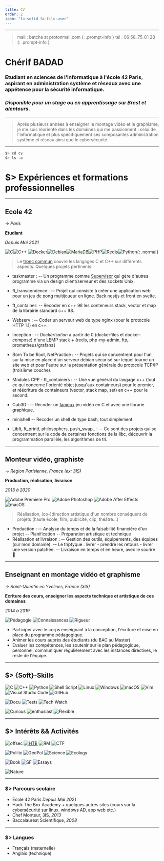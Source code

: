 ```yaml
---
title: CV
order: 2
icon: "fa-solid fa-file-user"
---
```

<!--
![MADEWOTHMD](https://img.shields.io/badge/Made%20with-Markdown-blue?style=flat-square&logoColor=white) [![PDFLINK](https://img.shields.io/badge/Télécharger%20le%20PDF-grey?style=flat-square&logoColor=white)](https://github.com/0xbatche/0xbatche.github.io/raw/master/BADAD_cherif_resume_fr.pdf) -->

---
> mail : batche at protonmail.com
{: .prompt-info }
> tel : 06 58_75_01 28
{: .prompt-info }

# Chérif BADAD



### Etudiant en sciences de l'informatique à l'école 42 Paris, aspirant en administration système et réseaux avec une appétence pour la sécurité informatique.
### _Disponible pour un stage ou en apprentissage sur Brest et alentours._

---

> Après plusieurs années à enseigner le montage vidéo et le graphisme, je me suis réorienté dans les domaines qui me passionnent :
> celui de l'informatique et plus spécifiquement ses composantes administration système et réseau ainsi que le cybersécurité.

---
```sh
$> cd cv
$> ls -a
```
# $> Expériences et formations professionnelles
---
## Ecole 42
-> _Paris_

**Etudiant**

_Depuis Mai 2021_

![C](https://img.shields.io/badge/c-%2300599C.svg?style=for-the-badge&logo=c&logoColor=white)![C++](https://img.shields.io/badge/c++-%2300599C.svg?style=for-the-badge&logo=c%2B%2B&logoColor=white)
![Docker](https://img.shields.io/badge/docker-%230db7ed.svg?style=for-the-badge&logo=docker&logoColor=white)![Debian](https://img.shields.io/badge/Debian-D70A53?style=for-the-badge&logo=debian&logoColor=white)![MariaDB](https://img.shields.io/badge/MariaDB-003545?style=for-the-badge&logo=mariadb&logoColor=white)![PHP](https://img.shields.io/badge/php-%23777BB4.svg?style=for-the-badge&logo=php&logoColor=white)![Redis](https://img.shields.io/badge/redis-%23DD0031.svg?style=for-the-badge&logo=redis&logoColor=white)![Python](https://img.shields.io/badge/python-3670A0?style=for-the-badge&logo=python&logoColor=ffdd54){: .normal}

> Le [tronc commun](https://raw.githubusercontent.com/0xbatche/0xbatche.github.io/master/common-core-42.png) couvre les langages C et C++ sur différents aspects.
Quelques projets pertinents:

- taskmaster :
-- Un programme comme [Supervisor](http://supervisord.org/) qui gère d'autres programme via un design client/serveur et des sockets Unix.

- ft_transcendence :
-- Projet qui consiste à créer une application web pour un jeu de pong multijoueur en ligne. Back nestjs et front en svelte.

- ft_container:
-- Recoder en c++ 98 les conteneurs stack, vector et map de la librairie standard c++ 98.

- Webserv :
-- Coder un serveur web de type nginx (pour le protocole HTTP 1.1) en c++.

- Inception :
-- _Dockérisation_ à partir de 0 (dockerfiles et docker-compose) d'une LEMP stack + {redis, php-my-admin, ftp, prometheus/grafana}

- Born To be Root, NetPractice :
-- Projets qui se concentrent pour l'un sur la mise en place d'un serveur debian sécurisé sur lequel tourne un site web et pour l'autre sur la présentation générale du protocole TCP/IP (troisième couche).

- Modules CPP - ft_containers :
-- Une vue général du langage c++ (tout ce qui concerne l'orienté objet jusqu'aux containeurs) pour le premier, et réécriture de containeurs (vector, stack map, set) en c++ pour le second.

- Cub3D :
-- Recoder un [fameux](https://fr.wikipedia.org/wiki/Wolfenstein_3D) jeu vidéo en C et avec une librarie graphique.

- minishell
-- Recoder un shell de type bash, tout simplement.

- Libft, ft_printf, philosophers, push_swap.. :
-- Ce sont des projets qui se concentrent sur le code de certaines fonctions de la libc, découvrir la programmation parallèle, les algorithmes de tri.

---

## Monteur vidéo, graphiste

_-> Région Parisienne, France (ex: [3IS](https://www.3is.fr/))_

**Production, réalisation, livraison**

_2013 à 2020_

![Adobe Premiere Pro](https://img.shields.io/badge/Adobe%20Premiere%20Pro-9999FF.svg?style=for-the-badge&logo=Adobe%20Premiere%20Pro&logoColor=white) ![Adobe Photoshop](https://img.shields.io/badge/adobe%20photoshop-%2331A8FF.svg?style=for-the-badge&logo=adobe%20photoshop&logoColor=white) ![Adobe After Effects](https://img.shields.io/badge/Adobe%20After%20Effects-9999FF.svg?style=for-the-badge&logo=Adobe%20After%20Effects&logoColor=white) ![macOS](https://img.shields.io/badge/mac%20os-000000?style=for-the-badge&logo=macos&logoColor=F0F0F0)

> Réalisation, (co-)direction artistique d'un nombre conséquent de projets (haute école, film, publicité, clip, théâtre...)

- Production :
-- Analyse du temps et de la faisabilité financière d'un projet
-- Planification
-- Préparation artistique et technique
- Réalisation et livraison :
-- Gestion des outils, équipements, des équipes (sur mon domaine).
-- Le triptyque : livrer - prendre les retours - livrer une version patchée.
-- Livraison en temps et en heure, avec le sourire 🙂

---

## Enseignant en montage vidéo et graphisme

_-> Saint-Quentin en Yvelines, France (3IS)_

**Ecriture des cours, enseigner les aspects technique et artistique de ces domaines**

_2014 à 2019_

![Pédagogie](https://img.shields.io/badge/Pedagogie-%23FCC771?style=for-the-badge&logoColor=white) ![Connaissances](https://img.shields.io/badge/Connaissances-FCC624.svg?style=for-the-badge&logoColor=white) ![Rigueur](https://img.shields.io/badge/Rigueur-%23F7931E.svg?style=for-the-badge&logoColor=white)

- Participer avec le corps enseignant à la conception, l'écriture et mise en place du programme pédagogique.
- Animer les cours auprès des étudiants (du BAC au Master)
- Evaluer les compétences, les soutenir sur le plan pédagogique, personnel, communiquer régulièrement avec les instances directives, le reste de l'équipe.

---

## $> {Soft}-Skills
![C](https://img.shields.io/badge/c-%2300599C.svg?style=for-the-badge&logo=c&logoColor=white) ![C++](https://img.shields.io/badge/c++-%2300599C.svg?style=for-the-badge&logo=c%2B%2B&logoColor=white) ![Python](https://img.shields.io/badge/python-3670A0?style=for-the-badge&logo=python&logoColor=ffdd54) ![Shell Script](https://img.shields.io/badge/shell_script-%23121011.svg?style=for-the-badge&logo=gnu-bash&logoColor=white) ![Linux](https://img.shields.io/badge/Linux-FCC624?style=for-the-badge&logo=linux&logoColor=black) ![Windows](https://img.shields.io/badge/Windows-0078D6?style=for-the-badge&logo=windows&logoColor=white) ![macOS](https://img.shields.io/badge/mac%20os-000000?style=for-the-badge&logo=macos&logoColor=F0F0F0)
 ![Vim](https://img.shields.io/badge/VIM-%2311AB00.svg?style=for-the-badge&logo=vim&logoColor=white) ![Visual Studio Code](https://img.shields.io/badge/Visual%20Studio%20Code-0078d7.svg?style=for-the-badge&logo=visual-studio-code&logoColor=white)
 ![GitHub](https://img.shields.io/badge/github-%23121011.svg?style=for-the-badge&logo=github&logoColor=white)

 ![Docu](https://img.shields.io/badge/Documentation%20&%20Reporting-7D4698?style=for-the-badge) ![Tests](https://img.shields.io/badge/Tests-7D00FF?style=for-the-badge) ![Tech Watch](https://img.shields.io/badge/Veille%20informatique-39477F?style=for-the-badge)

![Curious](https://img.shields.io/badge/(très)%20Curieux-%234ea94b.svg?style=for-the-badge) ![enthusiast](https://img.shields.io/badge/Enthousiaste-EA4C89?style=for-the-badge) ![Flexible](https://img.shields.io/badge/Flexible-203759?style=for-the-badge)

---

## $> Intérêts && Activités
![offsec](https://img.shields.io/badge/cybersécurité%20💻-%23FF2D20.svg?style=for-the-badge) [![HTB](https://img.shields.io/badge/Hack%20The%20Box-black?style=flat-square)](https://app.hackthebox.com/profile/789938) ![RM](https://img.shields.io/badge/Root--me-black?style=flat-square) ![CTF](https://img.shields.io/badge/CTF-black?style=flat-square)

![Politic](https://img.shields.io/badge/Politique%20&&%20et%20actualités%20📰-%23123.svg?style=for-the-badge) ![GeoPol](https://img.shields.io/badge/Géopolitique-657D8B?style=flat-square) ![Science](https://img.shields.io/badge/Sciences-657D8B?style=flat-square) ![Ecology](https://img.shields.io/badge/Ecologie-657D8B?style=flat-square)

 ![Book](https://img.shields.io/badge/Livres%20📚-2B283A?style=for-the-badge) ![SF](https://img.shields.io/badge/Science--Fiction-grey?style=flat-square) ![Essays](https://img.shields.io/badge/Essais-grey?style=flat-square)

![Nature](https://img.shields.io/badge/Nature%20et%20Sport🌿-brown.svg?style=for-the-badge)

---

### $> Parcours scolaire
- Ecole 42 Paris _Depuis Mai 2021_
- Hack The Box Academy + quelques autres sites (cours sur la cybersécurité sur linux, windows AD, app web etc.)
- Chef Monteur, 3IS, _2013_
- Baccalauréat Scientifique, _2008_

---

### $> Langues
- Français (maternelle)
- Anglais (technique)

